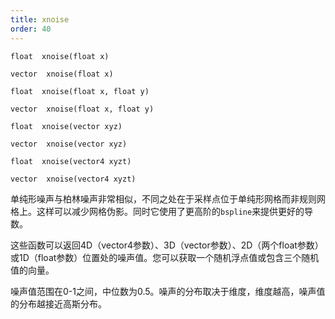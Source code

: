 ```yaml
---
title: xnoise
order: 40
---
```

`float  xnoise(float x)`

`vector  xnoise(float x)`

`float  xnoise(float x, float y)`

`vector  xnoise(float x, float y)`

`float  xnoise(vector xyz)`

`vector  xnoise(vector xyz)`

`float  xnoise(vector4 xyzt)`

`vector  xnoise(vector4 xyzt)`

单纯形噪声与柏林噪声非常相似，不同之处在于采样点位于单纯形网格而非规则网格上。这样可以减少网格伪影。同时它使用了更高阶的`bspline`来提供更好的导数。

这些函数可以返回4D（vector4参数）、3D（vector参数）、2D（两个float参数）或1D（float参数）位置处的噪声值。您可以获取一个随机浮点值或包含三个随机值的向量。

噪声值范围在0-1之间，中位数为0.5。噪声的分布取决于维度，维度越高，噪声值的分布越接近高斯分布。